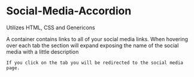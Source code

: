 # Social-Media-Accordion

Utilizes HTML, CSS and Genericons

A container contains links to all of your social media links.  When hovering over each tab the section will expand exposing the name of the social media with a little description
  
    If you click on the tab you will be redirected to the social media page.
  
